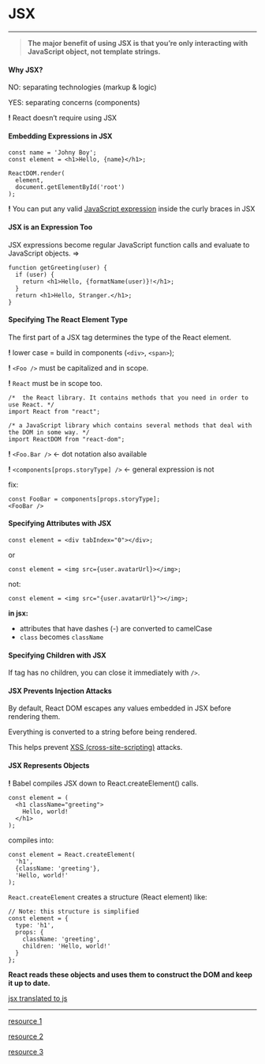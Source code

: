 # JSX
---

> __The major benefit of using JSX is that you’re only interacting with JavaScript object, not template strings.__

#### Why JSX?

NO: separating technologies (markup & logic)

YES: separating concerns (components)

__!__ React doesn’t require using JSX


#### Embedding Expressions in JSX

```
const name = 'Johny Boy';
const element = <h1>Hello, {name}</h1>;

ReactDOM.render(
  element,
  document.getElementById('root')
);
```

__!__ You can put any valid [JavaScript expression](https://developer.mozilla.org/en-US/docs/Web/JavaScript/Guide/Expressions_and_Operators#Expressions) inside the curly braces in JSX

#### JSX is an Expression Too

JSX expressions become regular JavaScript function calls and evaluate to JavaScript objects. =>

```
function getGreeting(user) {
  if (user) {
    return <h1>Hello, {formatName(user)}!</h1>;
  }
  return <h1>Hello, Stranger.</h1>;
}
```

#### Specifying The React Element Type

The first part of a JSX tag determines the type of the React element.

__!__ lower case = build in components (`<div>`, `<span>`);

__!__ `<Foo />` must be capitalized and in scope.

__!__ `React` must be in scope too.


```
/*  the React library. It contains methods that you need in order to use React. */
import React from "react"; 

/* a JavaScript library which contains several methods that deal with the DOM in some way. */
import ReactDOM from "react-dom";
```

__!__ `<Foo.Bar />` <- dot notation also available

__!__ `<components[props.storyType] />` <- general expression is not

fix: 
```
const FooBar = components[props.storyType];
<FooBar />
```

#### Specifying Attributes with JSX

```
const element = <div tabIndex="0"></div>;
```
or
```
const element = <img src={user.avatarUrl}></img>;
```
not:
```
const element = <img src="{user.avatarUrl}"></img>;
```

__in jsx:__
- attributes that have dashes (-) are converted to camelCase
- `class` becomes `className`

#### Specifying Children with JSX

If tag has no children, you can close it immediately with `/>`.

#### JSX Prevents Injection Attacks

By default, React DOM escapes any values embedded in JSX before rendering them. 

Everything is converted to a string before being rendered.

This helps prevent [XSS (cross-site-scripting)](https://en.wikipedia.org/wiki/Cross-site_scripting) attacks.

#### JSX Represents Objects

__!__ Babel compiles JSX down to React.createElement() calls.


```
const element = (
  <h1 className="greeting">
    Hello, world!
  </h1>
);
```
compiles into:
```
const element = React.createElement(
  'h1',
  {className: 'greeting'},
  'Hello, world!'
);
```
`React.createElement` creates a structure (React element) like:

```
// Note: this structure is simplified
const element = {
  type: 'h1',
  props: {
    className: 'greeting',
    children: 'Hello, world!'
  }
};
```

__React reads these objects and uses them to construct the DOM and keep it up to date.__


[jsx translated to js](https://babeljs.io/repl/#?presets=react&code_lz=DwEwlgbgBAxgNgQwM5IHIILYFMC8AiJACwHsAHUsAOwHMBaOMJAFzwD4AoKKYQgRlYDKJclWpQAMoyZQAZsQBOUAN6l5ZJADpKmLAF9gAej4cuwAK5wTXbg1YBJSswTV5mQ7c7XgtgOqEETEgAguTuYFamtgDyMBZmSGFWhhYchuAQrADc7EA)




---
[resource 1](https://reactjs.org/docs/introducing-jsx.html)

[resource 2](https://reactjs.org/docs/jsx-in-depth.html)

[resource 3](https://jaxenter.com/introduction-react-147054.html)
